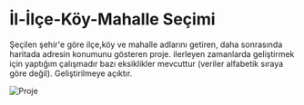 # İl-İlçe-Köy-Mahalle Seçimi
Şeçilen şehir'e göre ilçe,köy ve mahalle adlarını getiren, daha sonrasında haritada adresin konumunu gösteren proje. ilerleyen zamanlarda geliştirmek için yaptığım çalışmadır bazı eksiklikler mevcuttur (veriler alfabetik sıraya göre değil). Geliştirilmeye açıktır.

![Proje](https://www.yakubkrh.com/proje.jpg) 
